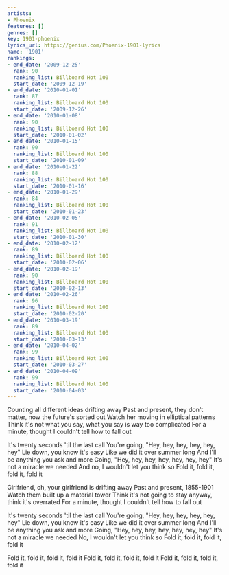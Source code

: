 ```yaml
---
artists:
- Phoenix
features: []
genres: []
key: 1901-phoenix
lyrics_url: https://genius.com/Phoenix-1901-lyrics
name: '1901'
rankings:
- end_date: '2009-12-25'
  rank: 90
  ranking_list: Billboard Hot 100
  start_date: '2009-12-19'
- end_date: '2010-01-01'
  rank: 87
  ranking_list: Billboard Hot 100
  start_date: '2009-12-26'
- end_date: '2010-01-08'
  rank: 90
  ranking_list: Billboard Hot 100
  start_date: '2010-01-02'
- end_date: '2010-01-15'
  rank: 90
  ranking_list: Billboard Hot 100
  start_date: '2010-01-09'
- end_date: '2010-01-22'
  rank: 88
  ranking_list: Billboard Hot 100
  start_date: '2010-01-16'
- end_date: '2010-01-29'
  rank: 84
  ranking_list: Billboard Hot 100
  start_date: '2010-01-23'
- end_date: '2010-02-05'
  rank: 91
  ranking_list: Billboard Hot 100
  start_date: '2010-01-30'
- end_date: '2010-02-12'
  rank: 89
  ranking_list: Billboard Hot 100
  start_date: '2010-02-06'
- end_date: '2010-02-19'
  rank: 90
  ranking_list: Billboard Hot 100
  start_date: '2010-02-13'
- end_date: '2010-02-26'
  rank: 96
  ranking_list: Billboard Hot 100
  start_date: '2010-02-20'
- end_date: '2010-03-19'
  rank: 89
  ranking_list: Billboard Hot 100
  start_date: '2010-03-13'
- end_date: '2010-04-02'
  rank: 99
  ranking_list: Billboard Hot 100
  start_date: '2010-03-27'
- end_date: '2010-04-09'
  rank: 99
  ranking_list: Billboard Hot 100
  start_date: '2010-04-03'
---
```

Counting all different ideas drifting away
Past and present, they don't matter, now the future's sorted out
Watch her moving in elliptical patterns
Think it's not what you say, what you say is way too complicated
For a minute, thought I couldn't tell how to fall out


It's twenty seconds 'til the last call
You're going, "Hey, hey, hey, hey, hey, hey"
Lie down, you know it's easy
Like we did it over summer long
And I'll be anything you ask and more
Going, "Hey, hey, hey, hey, hey, hey, hey"
It's not a miracle we needed
And no, I wouldn't let you think so
Fold it, fold it, fold it, fold it


Girlfriend, oh, your girlfriend is drifting away
Past and present, 1855-1901
Watch them built up a material tower
Think it's not going to stay anyway, think it's overrated
For a minute, thought I couldn't tell how to fall out


It's twenty seconds 'til the last call
You're going, "Hey, hey, hey, hey, hey, hey"
Lie down, you know it's easy
Like we did it over summer long
And I'll be anything you ask and more
Going, "Hey, hey, hey, hey, hey, hey, hey"
It's not a miracle we needed
No, I wouldn't let you think so
Fold it, fold it, fold it, fold it


Fold it, fold it, fold it, fold it
Fold it, fold it, fold it, fold it
Fold it, fold it, fold it, fold it
